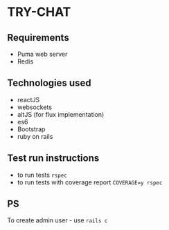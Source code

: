 # TRY-CHAT #

## Requirements ##

* Puma web server
* Redis


## Technologies used

* reactJS
* websockets
* altJS (for flux implementation)
* es6
* Bootstrap
* ruby on rails


## Test run instructions ##

* to run tests `rspec`
* to run tests with coverage report `COVERAGE=y rspec`

## PS ##
To create admin user - use `rails c`
